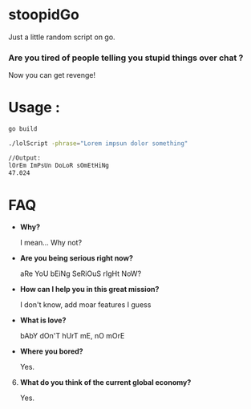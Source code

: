 # stoopidGo
Just a little random script on go.

### Are you tired of people telling you stupid things over chat ?
Now you can get revenge!

# Usage :

```sh
go build

./lolScript -phrase="Lorem impsun dolor something"

//Output:
lOrEm ImPsUn DoLoR sOmEtHiNg
47.024
```

# FAQ

* **Why?**

   I mean... Why not?

* **Are you being serious right now?**

   aRe YoU bEiNg SeRiOuS rIgHt NoW?

* **How can I help you in this great mission?**

   I don't know, add moar features I guess

* **What is love?**

   bAbY dOn'T hUrT mE, nO mOrE

* **Where you bored?**

   Yes.

6. **What do you think of the current global economy?**

   Yes.
